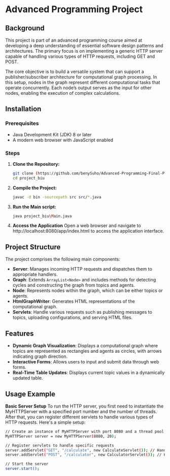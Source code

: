 # Advanced Programming Project

## Background
This project is part of an advanced programming course aimed at developing a deep understanding of essential software design patterns and architectures. The primary focus is on implementing a generic HTTP server capable of handling various types of HTTP requests, including GET and POST.

The core objective is to build a versatile system that can support a publisher/subscriber architecture for computational graph processing. In this setup, nodes in the graph represent different computational tasks that operate concurrently. Each node’s output serves as the input for other nodes, enabling the execution of complex calculations.

## Installation

### Prerequisites
- Java Development Kit (JDK) 8 or later
- A modern web browser with JavaScript enabled

### Steps
1. **Clone the Repository:**
    ```sh
    git clone (https://github.com/benySuho/Advanced-Programming-Final-Project)
    cd project_biu
    ```

2. **Compile the Project:**
    ```sh
    javac -d bin -sourcepath src src/*.java
    ```

3. **Run the Main script:**
    ```sh
   java project_biu\Main.java
    ```
4. **Access the Application**
   Open a web browser and navigate to http://localhost:8080/app/index.html to access the application interface.
   
## Project Structure
The project comprises the following main components:

- **Server**: Manages incoming HTTP requests and dispatches them to appropriate handlers.
- **Graph**: Extends `ArrayList<Node>` and includes methods for detecting cycles and constructing the graph from topics and agents.
- **Node**: Represents nodes within the graph, which can be either topics or agents.
- **HtmlGraphWriter**: Generates HTML representations of the computational graph.
- **Servlets**: Handle various requests such as publishing messages to topics, uploading configurations, and serving HTML files.

## Features
- **Dynamic Graph Visualization**: Displays a computational graph where topics are represented as rectangles and agents as circles, with arrows indicating graph direction.
- **Interactive Forms**: Allows users to input and submit data through web forms.
- **Real-Time Table Updates**: Displays current topic values in a dynamically updated table.

## Usage Example
**Basic Server Setup**
To run the HTTP server, you first need to instantiate the MyHTTPServer with a specified port number and the number of threads. After that, you can register different servlets to handle various types of HTTP requests. Here's a simple setup:

  ```sh
// Create an instance of MyHTTPServer with port 8080 and a thread pool of 20 threads
MyHTTPServer server = new MyHTTPServer(8080, 20);

// Register servlets to handle specific requests
server.addServlet("GET", "/calculate", new CalculateServlet()); // Handles GET requests to /calculate
server.addServlet("POST", "/calculator", new CalculatorServlet()); // Handles POST requests to /calculator

// Start the server
server.start();
 ```

